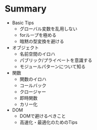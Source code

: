 # Summary

* Basic Tips
    * グローバル変数を乱用しない
    * forループを極める
    * 暗黙の型変換を避ける
* オブジェクト
    * 名前空間のイロハ
    * パブリック/プライベートを意識する
    * モジュールパターンについて知る
* 関数
    * 関数のイロハ
    * コールバック
    * クロージャー
    * 即時関数
    * カリー化
* DOM
    * DOMで避けるべきこと
    * 高速化・最適化のためのTips


